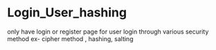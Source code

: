 # Login_User_hashing

only have login or register page 
for user login through various security method
ex- cipher method , hashing, salting
